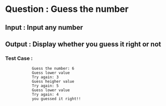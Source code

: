 # Question : Guess the number 
## Input : Input any number
## Output : Display whether you guess it right or not 
### Test Case : 
                Guess the number: 6
                Guess lower value
                Try again: 3
                Guess heigher value
                Try again: 5
                Guess lower value 
                Try again: 4
                you guessed it right!!
